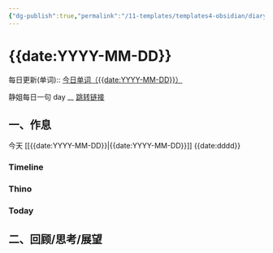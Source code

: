 ```yaml
---
{"dg-publish":true,"permalink":"/11-templates/templates4-obsidian/diary-template/","tags":["Diary","10k原创"]}
---
```



# {{date:YYYY-MM-DD}}
每日更新(单词)::
[今日单词（{{date:YYYY-MM-DD}}）](https://www.123pan.com/s/FckCjv-cjUUA.html)

静姐每日一句 day __
[跳转链接](https://www.123pan.com/FileView?fileId=5435933&shareKey=FckCjv-cjUUA&sharePwd=)


## 一、作息
今天 [[{{date:YYYY-MM-DD}}\|{{date:YYYY-MM-DD}}]] {{date:dddd}}

### Timeline

### Thino

### Today



## 二、回顾/思考/展望







